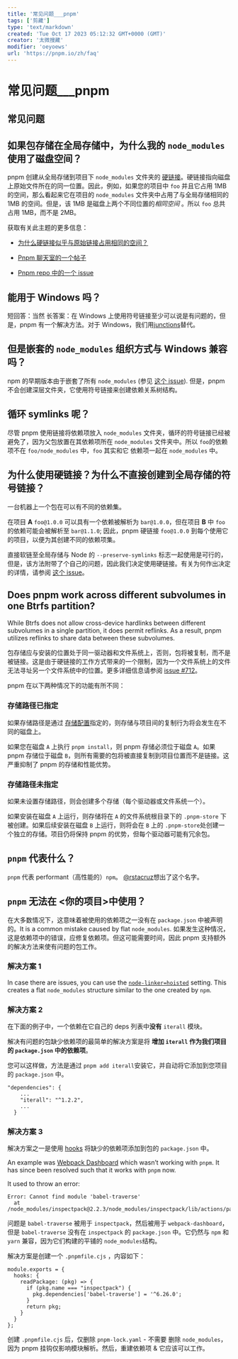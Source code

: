 ```yaml
---
title: '常见问题___pnpm'
tags: ['剪藏']
type: 'text/markdown'
created: 'Tue Oct 17 2023 05:12:32 GMT+0000 (GMT)'
creator: '太微搜藏'
modifier: 'oeyoews'
url: 'https://pnpm.io/zh/faq'
---
```


# 常见问题___pnpm

## 常见问题

## 如果包存储在全局存储中，为什么我的 `node_modules` 使用了磁盘空间？​

pnpm 创建从全局存储到项目下 `node_modules` 文件夹的 [硬链接](https://en.wikipedia.org/wiki/Hard_link)。硬链接指向磁盘上原始文件所在的同一位置。因此，例如，如果您的项目中 `foo` 并且它占用 1MB 的空间，那么看起来它在项目的 `node_modules` 文件夹中占用了与全局存储相同的 1MB 的空间。但是，该 1MB 是磁盘上两个不同位置的*相同空间* 。所以 `foo` 总共占用 1MB，而不是 2MB。

获取有关此主题的更多信息：

* [为什么硬链接似乎与原始链接占用相同的空间？](https://unix.stackexchange.com/questions/88423/why-do-hard-links-seem-to-take-the-same-space-as-the-originals)

* [Pnpm 聊天室的一个帖子](https://gist.github.com/zkochan/106cfef49f8476b753a9cbbf9c65aff1)

* [Pnpm repo 中的一个 issue](https://github.com/pnpm/pnpm/issues/794)

## 能用于 Windows 吗？​

短回答：当然 长答案：在 Windows 上使用符号链接至少可以说是有问题的，但是，pnpm 有一个解决方法。对于 Windows，我们用[junctions](https://docs.microsoft.com/en-us/windows/win32/fileio/hard-links-and-junctions)替代。

## 但是嵌套的 `node_modules` 组织方式与 Windows 兼容吗？​

npm 的早期版本由于嵌套了所有 `node_modules` (参见 [这个 issue](https://github.com/nodejs/node-v0.x-archive/issues/6960)). 但是，pnpm 不会创建深层文件夹，它使用符号链接来创建依赖关系树结构。

## 循环 symlinks 呢？​

尽管 pnpm 使用链接将依赖项放入 `node_modules` 文件夹，循环的符号链接已经被避免了，因为父包放置在其依赖项所在 `node_modules` 文件夹中。所以 `foo`的依赖项不在 `foo/node_modules` 中，`foo` 其实和它 依赖项一起在 `node_modules` 中。

## 为什么使用硬链接？为什么不直接创建到全局存储的符号链接？​

一台机器上一个包在可以有不同的依赖集。

在项目 **A** `foo@1.0.0` 可以具有一个依赖被解析为 `bar@1.0.0`，但在项目 **B** 中 `foo` 的依赖可能会被解析至 `bar@1.1.0`; 因此，pnpm 硬链接 `foo@1.0.0` 到每个使用它的项目，以便为其创建不同的依赖项集。

直接软链至全局存储与 Node 的 `--preserve-symlinks` 标志一起使用是可行的，但是，该方法附带了个自己的问题，因此我们决定使用硬链接。有关为何作出决定的详情，请参阅 [这个 issue](https://github.com/nodejs/node-eps/issues/46)。

## Does pnpm work across different subvolumes in one Btrfs partition?​

While Btrfs does not allow cross-device hardlinks between different subvolumes in a single partition, it does permit reflinks. As a result, pnpm utilizes reflinks to share data between these subvolumes.

包存储应与安装的位置处于同一驱动器和文件系统上，否则，包将被复制，而不是被链接。这是由于硬链接的工作方式带来的一个限制，因为一个文件系统上的文件无法寻址另一个文件系统中的位置。更多详细信息请参阅 [issue #712](https://github.com/pnpm/pnpm/issues/712)。

pnpm 在以下两种情况下的功能有所不同：

### 存储路径已指定​

如果存储路径是通过 [存储配置](https://pnpm.io/zh/configuring)指定的，则存储与项目间的复制行为将会发生在不同的磁盘上。

如果您在磁盘 `A` 上执行 `pnpm install`，则 pnpm 存储必须位于磁盘 `A`。如果 pnpm 存储位于磁盘 `B`，则所有需要的包将被直接复制到项目位置而不是链接。这严重抑制了 pnpm 的存储和性能优势。

### 存储路径未指定​

如果未设置存储路径，则会创建多个存储（每个驱动器或文件系统一个）。

如果安装在磁盘 `A` 上运行，则存储将在 `A` 的文件系统根目录下的 `.pnpm-store` 下被创建。如果后续安装在磁盘 `B` 上运行，则将会在 `B` 上的 `.pnpm-store`处创建一个独立的存储。项目仍将保持 pnpm 的优势，但每个驱动器可能有冗余包。

## `pnpm` 代表什么？​

`pnpm` 代表 performant（高性能的）`npm`。 [@rstacruz](https://github.com/rstacruz/)想出了这个名字。

## `pnpm` 无法在 <你的项目>中使用？​

在大多数情况下，这意味着被使用的依赖项之一没有在 `package.json` 中被声明的。It is a common mistake caused by flat `node_modules`. 如果发生这种情况，这是依赖项中的错误，应修复依赖项。但这可能需要时间，因此 pnpm 支持额外的解决方法来使有问题的包工作。

### 解决方案 1​

In case there are issues, you can use the [`node-linker=hoisted`](https://pnpm.io/zh/npmrc#node-linker) setting. This creates a flat `node_modules` structure similar to the one created by `npm`.

### 解决方案 2​

在下面的例子中，一个依赖在它自己的 deps 列表中**没有** `iterall` 模块。

解决有问题的包缺少依赖项的最简单的解决方案是将 **增加 `iterall` 作为我们项目的 `package.json` 中的依赖项**。

您可以这样做，方法是通过 `pnpm add iterall`安装它，并自动将它添加到您项目的 `package.json` 中。

```
"dependencies": {
    ...
    "iterall": "^1.2.2",
    ...
  }
```

### 解决方案 3​

解决方案之一是使用 [hooks](https://pnpm.io/zh/pnpmfile#hooks) 将缺少的依赖项添加到包的 `package.json` 中。

An example was [Webpack Dashboard](https://github.com/pnpm/pnpm/issues/1043) which wasn’t working with `pnpm`. It has since been resolved such that it works with `pnpm` now.

It used to throw an error:

```
Error: Cannot find module 'babel-traverse'
  at /node_modules/inspectpack@2.2.3/node_modules/inspectpack/lib/actions/parse
```

问题是 `babel-traverse` 被用于 `inspectpack`，然后被用于 `webpack-dashboard`，但是 `babel-traverse` 没有在 `inspectpack` 的 `package.json` 中。它仍然与 `npm` 和 `yarn` 兼容，因为它们构建的平铺的 `node_modules`结构。

解决方案是创建一个 `.pnpmfile.cjs` ，内容如下：

```
module.exports = {
  hooks: {
    readPackage: (pkg) => {
      if (pkg.name === "inspectpack") {
        pkg.dependencies['babel-traverse'] = '^6.26.0';
      }
      return pkg;
    }
  }
};
```

创建 `.pnpmfile.cjs` 后，仅删除 `pnpm-lock.yaml` - 不需要 删除 `node_modules`，因为 pnpm 挂钩仅影响模块解析。然后，重建依赖项 & 它应该可以工作。
